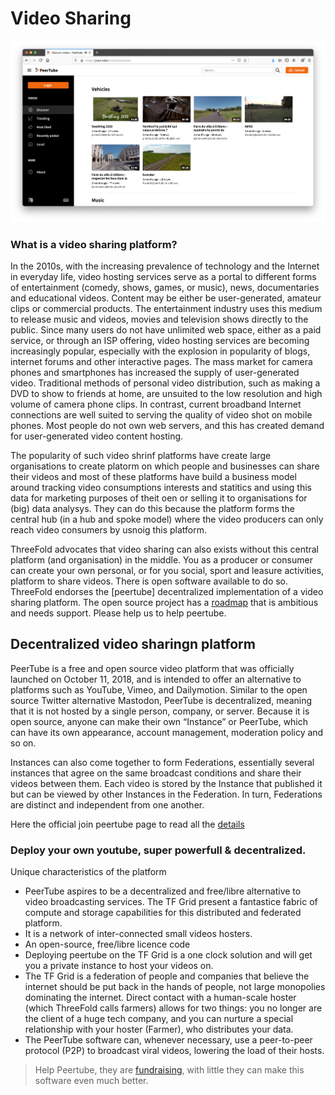 # Video Sharing

![](./img/peertive_window.png)

###  What is a video sharing platform?
In the 2010s, with the increasing prevalence of technology and the Internet in everyday life, video hosting services serve as a portal to different forms of entertainment (comedy, shows, games, or music), news, documentaries and educational videos. Content may be either be user-generated, amateur clips or commercial products. The entertainment industry uses this medium to release music and videos, movies and television shows directly to the public. Since many users do not have unlimited web space, either as a paid service, or through an ISP offering, video hosting services are becoming increasingly popular, especially with the explosion in popularity of blogs, internet forums and other interactive pages. The mass market for camera phones and smartphones has increased the supply of user-generated video. Traditional methods of personal video distribution, such as making a DVD to show to friends at home, are unsuited to the low resolution and high volume of camera phone clips. In contrast, current broadband Internet connections are well suited to serving the quality of video shot on mobile phones. Most people do not own web servers, and this has created demand for user-generated video content hosting.

The popularity of such video shrinf platforms have create large organisations to create platorm on which people and businesses can share their videos and most of these platforms have build a business model around tracking video consumptions interests and statitics and using this data for marketing purposes of theit oen or selling it to organisations for (big) data analysys.  They can do this because the platform forms the central hub (in a hub and spoke model) where the video producers can only reach video consumers by usnoig this platform.

ThreeFold advocates that video sharing can also exists without this central platform (and organisation) in the middle.  You as a producer or consumer can create your own personal, or for you social, sport and leasure activities, platform to share videos.  There is open software available to do so. ThreeFold endorses the [peertube] decentralized implementation of a video sharing platform.  The open source project has a [roadmap](https://joinpeertube.org/roadmap) that is ambitious and needs support.  Please help us to help peertube.

## Decentralized video sharingn platform
PeerTube is a free and open source video platform that was officially launched on October 11, 2018, and is intended to offer an alternative to platforms such as YouTube, Vimeo, and Dailymotion. Similar to the open source Twitter alternative Mastodon, PeerTube is decentralized, meaning that it is not hosted by a single person, company, or server. Because it is open source, anyone can make their own “Instance” or PeerTube, which can have its own appearance, account management, moderation policy and so on.

Instances can also come together to form Federations, essentially several instances that agree on the same broadcast conditions and share their videos between them. Each video is stored by the Instance that published it but can be viewed by other Instances in the Federation. In turn, Federations are distinct and independent from one another.

Here the official join peertube page to read all the [details](https://joinpeertube.org/)

<!--
 <iframe width="1024" height="786"
src="https://framatube.org/videos/watch/9c9de5e8-0a1e-484a-b099-e80766180a6d?subtitle=en">
</iframe> 
-->

### Deploy your own youtube, super powerfull & decentralized.


Unique characteristics of the platform

- PeerTube aspires to be a decentralized and free/libre alternative to video broadcasting services. The TF Grid present a fantastice fabric of compute and storage capabilities for this distributed and federated platform.
- It is a network of inter-connected small videos hosters.
- An open-source, free/libre licence code 
- Deploying peertube on the TF Grid is a one clock solution and will get you a private instance to host your videos on.
- The TF Grid is a federation of people and companies that believe the internet should be put back in the hands of people, not large monopolies dominating the internet. Direct contact with a human-scale hoster (which ThreeFold calls farmers) allows for two things: you no longer are the client of a huge tech company, and you can nurture a special relationship with your hoster (Farmer), who distributes your data.
- The PeerTube software can, whenever necessary, use a peer-to-peer protocol (P2P) to broadcast viral videos, lowering the load of their hosts.
> Help Peertube, they are [fundraising](https://joinpeertube.org/roadmap), with little they can make this software even much better.

<!-- ### Deploy

Create link to the threefoldnow marketplace.  Talk througf the steps / Q&A that are required to deploy a peertube

- Step 1:  Get yourself a 3bot app installed on you phone for access to the TF Grid
- Step 2: Get some digital currency (TFT, ..., ..., ...)
- Step 3: Get a [peertube account](https://joinpeertube.org/instances)
- Step 4:  -->

<!--
create widget which does following,
widget needs to be here in iframe


- [ ] size: small/mid/large
  - small: ...
  - mid: ...
  - large ...
- [ ] location (mention more locations coming soon)
  - Ghent
  - Vienna
- [ ] name
  - name as used in solution (in the webui and on web)
- [ ] domain (name is prefix of this)
  - ava.tf
  - 3x0.me
  - refit.earth
  - co30.org
  - ninja.tf
  - base.tf
  - tf9.io
- [ ] git url
  - check in wizard git url works
- [ ] sshkey yes/no
  - if yes, ask sshkey for remote login

  - always deploy on ipv6 public
  - always deploy on webgateway

-->
